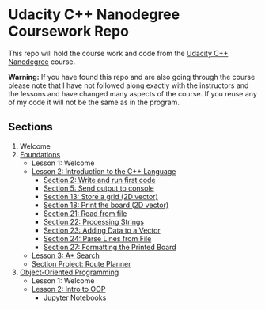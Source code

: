 # Udacity C++ Nanodegree Coursework Repo

This repo will hold the course work and code from the [Udacity C++ Nanodegree](https://www.udacity.com/course/c-plus-plus-nanodegree--nd213) course. 

**Warning:** If you have found this repo and are also going through the course please note that I have not followed along exactly with the instructors and the lessons and have changed many aspects of the course. If you reuse any of my code it will not be the same as in the program.

## Sections

1. Welcome
2. [Foundations](https://github.com/MichaelDHarris/udacity-cpp-nano/tree/master/section-two-foundations)
    - Lesson 1: Welcome
    - [Lesson 2: Introduction to the C++ Language](https://github.com/MichaelDHarris/udacity-cpp-nano/tree/master/section-two-foundations/lesson-two-intro-to-cpp)
        - [Section 2: Write and run first code](https://github.com/MichaelDHarris/udacity-cpp-nano/tree/master/section-two-foundations/lesson-two-intro-to-cpp/2-write-and-run-first-code)
        - [Section 5: Send output to console](https://github.com/MichaelDHarris/udacity-cpp-nano/tree/master/section-two-foundations/lesson-two-intro-to-cpp/5-send-output-to-console)
        - [Section 13: Store a grid (2D vector)](https://github.com/MichaelDHarris/udacity-cpp-nano/tree/master/section-two-foundations/lesson-two-intro-to-cpp/13-store-a-grid)
        - [Section 18: Print the board (2D vector)](https://github.com/MichaelDHarris/udacity-cpp-nano/tree/master/section-two-foundations/lesson-two-intro-to-cpp/18-print-the-board)
        - [Section 21: Read from file](https://github.com/MichaelDHarris/udacity-cpp-nano/tree/master/section-two-foundations/lesson-two-intro-to-cpp/21-read-from-file)
        - [Section 22: Processing Strings](https://github.com/MichaelDHarris/udacity-cpp-nano/tree/master/section-two-foundations/lesson-two-intro-to-cpp/22-processing-strings)
        - [Section 23: Adding Data to a Vector](https://github.com/MichaelDHarris/udacity-cpp-nano/tree/master/section-two-foundations/lesson-two-intro-to-cpp/23-adding-data-to-a-vector)
        - [Section 24: Parse Lines from File](https://github.com/MichaelDHarris/udacity-cpp-nano/tree/master/section-two-foundations/lesson-two-intro-to-cpp/24-parse-lines-from-file)
        - [Section 27: Formatting the Printed Board](https://github.com/MichaelDHarris/udacity-cpp-nano/tree/master/section-two-foundations/lesson-two-intro-to-cpp/27-formatting-the-printed-board)
    - [Lesson 3: A* Search](https://github.com/MichaelDHarris/udacity-cpp-nano/tree/master/section-two-foundations/lesson-three-a-star-search)
    - [Section Project: Route Planner](https://github.com/mharrisb1/udacity-cpp-nano/tree/master/section-two-foundations/project-route-planner)
3. [Object-Oriented Programming](./section-three-oop)
    - Lesson 1: Welcome
    - [Lesson 2: Intro to OOP](./section-three-oop/lesson-two-intro-to-oop)
        - [Jupyter Notebooks](./section-three-oop/lesson-two-intro-to-oop/notebooks)
